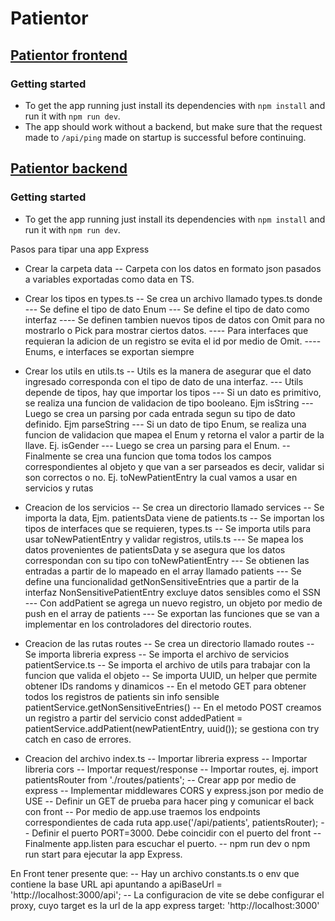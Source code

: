 # Patientor

## [Patientor frontend](/part9/patientor/patientor-frontend)

### Getting started
  - To get the app running just install its dependencies with ```npm install``` and run it with ```npm run dev```.
  - The app should work without a backend, but make sure that the request made to ```/api/ping``` made on startup is successful before continuing.

## [Patientor backend](/part9/patientor/patientor-backend)

### Getting started
 - To get the app running just install its dependencies with ```npm install``` and run it with ```npm run dev```.


 Pasos para tipar una app Express

 - Crear la carpeta data
 -- Carpeta con los datos en formato json pasados a variables exportadas como data en TS.

 - Crear los tipos en types.ts
 -- Se crea un archivo llamado types.ts donde
 --- Se define el tipo de dato Enum
 --- Se define el tipo de dato como interfaz 
 ---- Se definen tambien nuevos tipos de datos con Omit para no mostrarlo o Pick para mostrar ciertos datos.
 ---- Para interfaces que requieran la adicion de un registro se evita el id por medio de Omit.
 ---- Enums, e interfaces se exportan siempre

 - Crear los utils en utils.ts
 -- Utils es la manera de asegurar que el dato ingresado corresponda con el tipo de dato de una interfaz.
 --- Utils depende de tipos, hay que importar los tipos
 --- Si un dato es primitivo, se realiza una funcion de validacion de tipo booleano. Ejm isString
 --- Luego se crea un parsing por cada entrada segun su tipo de dato definido. Ejm parseString
 --- Si un dato de tipo Enum, se realiza una funcion de validacion que mapea el Enum y retorna el valor a partir de la llave. Ej. isGender
 --- Luego se crea un parsing para el Enum.
 -- Finalmente se crea una funcion que toma todos los campos correspondientes al objeto y que van a ser parseados es decir, validar si son 
    correctos o no. Ej. toNewPatientEntry la cual vamos a usar en servicios y rutas

 -  Creacion de los servicios
 -- Se crea un directorio llamado services
 -- Se importa la data, Ejm. patientsData viene de patients.ts
 -- Se importan los tipos de interfaces que se requieren, types.ts
 -- Se importa utils para usar toNewPatientEntry y validar registros, utils.ts
 --- Se mapea los datos provenientes de patientsData y se asegura que los datos correspondan con su tipo con toNewPatientEntry
 --- Se obtienen las entradas a partir de lo mapeado en el array llamado patients
 --- Se define una funcionalidad getNonSensitiveEntries que a partir de la interfaz  NonSensitivePatientEntry excluye datos sensibles como   el SSN
 --- Con addPatient se agrega un nuevo registro, un objeto por medio de push en el array de patients
 --- Se exportan las funciones que se van a implementar en los controladores del directorio routes.

 - Creacion de las rutas routes
 -- Se crea un directorio llamado routes
 -- Se importa libreria express
 -- Se importa el archivo de servicios patientService.ts
 -- Se importa el archivo de utils para trabajar con la funcion que valida el objeto
 -- Se importa UUID, un helper que permite obtener IDs randoms y dinamicos
 -- En el metodo GET para obtener todos los registros de patients sin info sensible patientService.getNonSensitiveEntries()
 -- En el metodo POST creamos un registro a partir del servicio  const addedPatient = patientService.addPatient(newPatientEntry, uuid()); se gestiona con try catch en caso de errores.

 - Creacion del archivo index.ts
 -- Importar libreria express
 -- Importar libreria cors
 -- Importar request/response
 -- Importar routes, ej. import patientsRouter from './routes/patients';
 -- Crear app por medio de express
 -- Implementar middlewares CORS y express.json por medio de USE
 -- Definir un GET de prueba para hacer ping y comunicar el back con front
 -- Por medio de app.use traemos los endpoints correspondientes de cada ruta app.use('/api/patients', patientsRouter);
 -- Definir el puerto PORT=3000. Debe coincidir con el puerto del front
 -- Finalmente app.listen para escuchar el puerto.
 -- npm run dev o npm run start para ejecutar la app Express.

En Front tener presente que:
-- Hay un archivo constants.ts o env que contiene la base URL api apuntando a apiBaseUrl = 'http://localhost:3000/api';
-- La configuracion de vite se debe configurar el proxy, cuyo target es la url de la app express target: 'http://localhost:3000'

